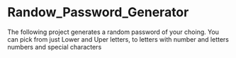 # Randow_Password_Generator
The following project generates a random password of your choing. You can pick from just Lower and Uper letters, to letters with number and letters numbers and special characters 
